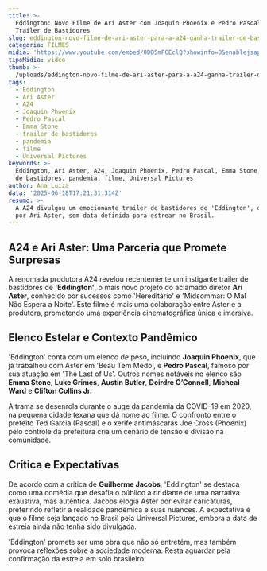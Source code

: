 ```yaml
---
title: >-
  Eddington: Novo Filme de Ari Aster com Joaquin Phoenix e Pedro Pascal Ganha
  Trailer de Bastidores
slug: eddington-novo-filme-de-ari-aster-para-a-a24-ganha-trailer-de-bastidores
categoria: FILMES
midia: 'https://www.youtube.com/embed/0DD5mFCEclQ?showinfo=0&enablejsapi=1'
tipoMidia: video
thumb: >-
  /uploads/eddington-novo-filme-de-ari-aster-para-a-a24-ganha-trailer-de-bastidores-thumb.png
tags:
  - Eddington
  - Ari Aster
  - A24
  - Joaquin Phoenix
  - Pedro Pascal
  - Emma Stone
  - trailer de bastidores
  - pandemia
  - filme
  - Universal Pictures
keywords: >-
  Eddington, Ari Aster, A24, Joaquin Phoenix, Pedro Pascal, Emma Stone, trailer
  de bastidores, pandemia, filme, Universal Pictures
author: Ana Luiza
data: '2025-06-18T17:21:31.314Z'
resumo: >-
  A A24 divulgou um emocionante trailer de bastidores de 'Eddington', dirigido
  por Ari Aster, sem data definida para estrear no Brasil.
---
```


## A24 e Ari Aster: Uma Parceria que Promete Surpresas

A renomada produtora A24 revelou recentemente um instigante trailer de bastidores de **'Eddington'**, o mais novo projeto do aclamado diretor **Ari Aster**, conhecido por sucessos como 'Hereditário' e 'Midsommar: O Mal Não Espera a Noite'. Este filme é mais uma colaboração entre Aster e a produtora, prometendo uma experiência cinematográfica única e imersiva.

## Elenco Estelar e Contexto Pandêmico

'Eddington' conta com um elenco de peso, incluindo **Joaquin Phoenix**, que já trabalhou com Aster em 'Beau Tem Medo', e **Pedro Pascal**, famoso por sua atuação em 'The Last of Us'. Outros nomes notáveis no elenco são **Emma Stone**, **Luke Grimes**, **Austin Butler**, **Deirdre O’Connell**, **Micheal Ward** e **Clifton Collins Jr.**

A trama se desenrola durante o auge da pandemia da COVID-19 em 2020, na pequena cidade texana que dá nome ao filme. O confronto entre o prefeito Ted Garcia (Pascal) e o xerife antimáscaras Joe Cross (Phoenix) pelo controle da prefeitura cria um cenário de tensão e divisão na comunidade.

## Crítica e Expectativas

De acordo com a crítica de **Guilherme Jacobs**, 'Eddington' se destaca como uma comédia que desafia o público a rir diante de uma narrativa exaustiva, mas autêntica. Jacobs elogia Aster por evitar caricaturas, preferindo refletir a realidade pandêmica e suas nuances. A expectativa é que o filme seja lançado no Brasil pela Universal Pictures, embora a data de estreia ainda não tenha sido divulgada.

'Eddington' promete ser uma obra que não só entretém, mas também provoca reflexões sobre a sociedade moderna. Resta aguardar pela confirmação da estreia em solo brasileiro.
